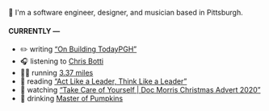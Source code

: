 👋 I'm a software engineer, designer, and musician based in Pittsburgh.

#### CURRENTLY —

* ✏️ writing [“On Building TodayPGH”](https://amoscato.com/journal/on-building-todaypgh/)
* 🎧 listening to [Chris Botti](https://www.last.fm/music/Chris+Botti/_/Silent+Night)
* 🏃‍♂️ running [3.37 miles](https://www.strava.com/activities/4508445217)
* 📘 reading [“Act Like a Leader, Think Like a Leader”](https://www.goodreads.com/book/show/21413975-act-like-a-leader-think-like-a-leader)
* 🍿 watching [“Take Care of Yourself | Doc Morris Christmas Advert 2020”](https://youtu.be/Fz1q8NWbExc)
* 🍺 drinking [Master of Pumpkins](https://untappd.com/user/namoscato/checkin/954066263)
